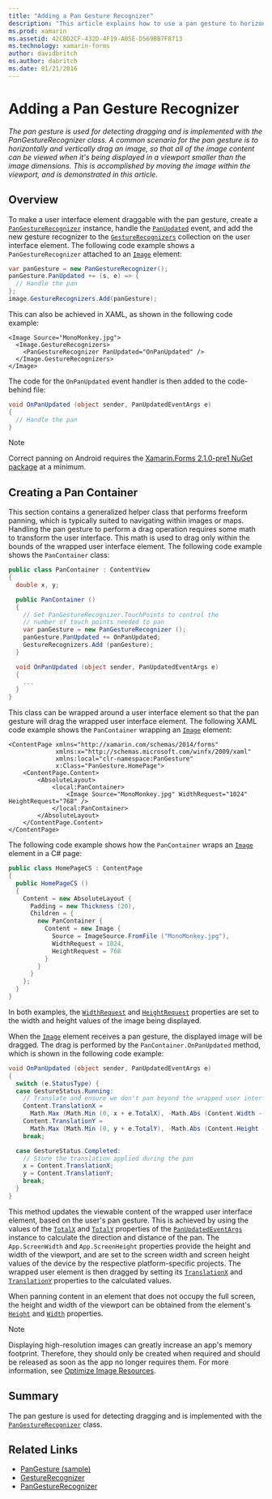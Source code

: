```yaml
---
title: "Adding a Pan Gesture Recognizer"
description: "This article explains how to use a pan gesture to horizontally and vertically drag an image, so that all of the image content can be viewed when it's being displayed in a viewport smaller than the image dimensions."
ms.prod: xamarin
ms.assetid: 42CBD2CF-432D-4F19-A05E-D569BB7F8713
ms.technology: xamarin-forms
author: davidbritch
ms.author: dabritch
ms.date: 01/21/2016
---
```


# Adding a Pan Gesture Recognizer

_The pan gesture is used for detecting dragging and is implemented with the PanGestureRecognizer class. A common scenario for the pan gesture is to horizontally and vertically drag an image, so that all of the image content can be viewed when it's being displayed in a viewport smaller than the image dimensions. This is accomplished by moving the image within the viewport, and is demonstrated in this article._

## Overview

To make a user interface element draggable with the pan gesture, create a [`PanGestureRecognizer`](https://developer.xamarin.com/api/type/Xamarin.Forms.PanGestureRecognizer/) instance, handle the [`PanUpdated`](https://developer.xamarin.com/api/event/Xamarin.Forms.PanGestureRecognizer.PanUpdated/) event, and add the new gesture recognizer to the [`GestureRecognizers`](https://developer.xamarin.com/api/property/Xamarin.Forms.View.GestureRecognizers/) collection on the user interface element. The following code example shows a `PanGestureRecognizer` attached to an [`Image`](https://developer.xamarin.com/api/type/Xamarin.Forms.Image/) element:

```csharp
var panGesture = new PanGestureRecognizer();
panGesture.PanUpdated += (s, e) => {
  // Handle the pan
};
image.GestureRecognizers.Add(panGesture);
```

This can also be achieved in XAML, as shown in the following code example:

```xaml
<Image Source="MonoMonkey.jpg">
  <Image.GestureRecognizers>
    <PanGestureRecognizer PanUpdated="OnPanUpdated" />
  </Image.GestureRecognizers>
</Image>
```

The code for the `OnPanUpdated` event handler is then added to the code-behind file:

```csharp
void OnPanUpdated (object sender, PanUpdatedEventArgs e)
{
  // Handle the pan
}
```

> [!NOTE]
> Correct panning on Android requires the [Xamarin.Forms 2.1.0-pre1 NuGet package](https://www.nuget.org/packages/Xamarin.Forms/2.1.0.6501-pre1) at a minimum.

## Creating a Pan Container

This section contains a generalized helper class that performs freeform panning, which is typically suited to navigating within images or maps. Handling the pan gesture to perform a drag operation requires some math to transform the user interface. This math is used to drag only within the bounds of the wrapped user interface element. The following code example shows the `PanContainer` class:

```csharp
public class PanContainer : ContentView
{
  double x, y;

  public PanContainer ()
  {
    // Set PanGestureRecognizer.TouchPoints to control the
    // number of touch points needed to pan
    var panGesture = new PanGestureRecognizer ();
    panGesture.PanUpdated += OnPanUpdated;
    GestureRecognizers.Add (panGesture);
  }

  void OnPanUpdated (object sender, PanUpdatedEventArgs e)
  {
    ...
  }
}
```

This class can be wrapped around a user interface element so that the pan gesture will drag the wrapped user interface element. The following XAML code example shows the `PanContainer` wrapping an [`Image`](https://developer.xamarin.com/api/type/Xamarin.Forms.Image/) element:

```xaml
<ContentPage xmlns="http://xamarin.com/schemas/2014/forms"
             xmlns:x="http://schemas.microsoft.com/winfx/2009/xaml"
             xmlns:local="clr-namespace:PanGesture"
             x:Class="PanGesture.HomePage">
    <ContentPage.Content>
        <AbsoluteLayout>
            <local:PanContainer>
                <Image Source="MonoMonkey.jpg" WidthRequest="1024" HeightRequest="768" />
            </local:PanContainer>
        </AbsoluteLayout>
    </ContentPage.Content>
</ContentPage>
```

The following code example shows how the `PanContainer` wraps an [`Image`](https://developer.xamarin.com/api/type/Xamarin.Forms.Image/) element in a C# page:

```csharp
public class HomePageCS : ContentPage
{
  public HomePageCS ()
  {
    Content = new AbsoluteLayout {
      Padding = new Thickness (20),
      Children = {
        new PanContainer {
          Content = new Image {
            Source = ImageSource.FromFile ("MonoMonkey.jpg"),
            WidthRequest = 1024,
            HeightRequest = 768
          }
        }
      }
    };
  }
}
```

In both examples, the [`WidthRequest`](https://developer.xamarin.com/api/property/Xamarin.Forms.VisualElement.WidthRequest/) and [`HeightRequest`](https://developer.xamarin.com/api/property/Xamarin.Forms.VisualElement.HeightRequest/) properties are set to the width and height values of the image being displayed.

When the [`Image`](https://developer.xamarin.com/api/type/Xamarin.Forms.Image/) element receives a pan gesture, the displayed image will be dragged. The drag is performed by the `PanContainer.OnPanUpdated` method, which is shown in the following code example:

```csharp
void OnPanUpdated (object sender, PanUpdatedEventArgs e)
{
  switch (e.StatusType) {
  case GestureStatus.Running:
    // Translate and ensure we don't pan beyond the wrapped user interface element bounds.
    Content.TranslationX =
      Math.Max (Math.Min (0, x + e.TotalX), -Math.Abs (Content.Width - App.ScreenWidth));
    Content.TranslationY =
      Math.Max (Math.Min (0, y + e.TotalY), -Math.Abs (Content.Height - App.ScreenHeight));
    break;

  case GestureStatus.Completed:
    // Store the translation applied during the pan
    x = Content.TranslationX;
    y = Content.TranslationY;
    break;
  }
}
```

This method updates the viewable content of the wrapped user interface element, based on the user's pan gesture. This is achieved by using the values of the [`TotalX`](https://developer.xamarin.com/api/property/Xamarin.Forms.PanUpdatedEventArgs.TotalX/) and [`TotalY`](https://developer.xamarin.com/api/property/Xamarin.Forms.PanUpdatedEventArgs.TotalY/) properties of the [`PanUpdatedEventArgs`](https://developer.xamarin.com/api/type/Xamarin.Forms.PanUpdatedEventArgs/) instance to calculate the direction and distance of the pan. The `App.ScreenWidth` and `App.ScreenHeight` properties provide the height and width of the viewport, and are set to the screen width and screen height values of the device by the respective platform-specific projects. The wrapped user element is then dragged by setting its [`TranslationX`](https://developer.xamarin.com/api/property/Xamarin.Forms.VisualElement.TranslationX/) and [`TranslationY`](https://developer.xamarin.com/api/property/Xamarin.Forms.VisualElement.TranslationY/) properties to the calculated values.

When panning content in an element that does not occupy the full screen, the height and width of the viewport can be obtained from the element's [`Height`](https://developer.xamarin.com/api/property/Xamarin.Forms.VisualElement.Height/) and [`Width`](https://developer.xamarin.com/api/property/Xamarin.Forms.VisualElement.Width/) properties.

> [!NOTE]
> Displaying high-resolution images can greatly increase an app's memory footprint. Therefore, they should only be created when required and should be released as soon as the app no longer requires them. For more information, see [Optimize Image Resources](~/xamarin-forms/deploy-test/performance.md#optimizeimages).

## Summary

The pan gesture is used for detecting dragging and is implemented with the [`PanGestureRecognizer`](https://developer.xamarin.com/api/type/Xamarin.Forms.PanGestureRecognizer/) class.



## Related Links

- [PanGesture (sample)](https://developer.xamarin.com/samples/xamarin-forms/WorkingWithGestures/PanGesture/)
- [GestureRecognizer](https://developer.xamarin.com/api/type/Xamarin.Forms.GestureRecognizer/)
- [PanGestureRecognizer](https://developer.xamarin.com/api/type/Xamarin.Forms.PanGestureRecognizer/)
